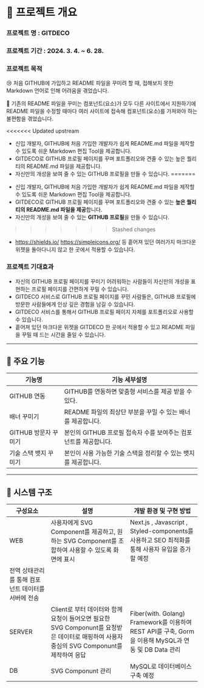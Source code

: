 # 📘 프로젝트 개요

### 프로젝트 명 : GITDECO

### 프로젝트 기간 : 2024. 3. 4.  ~ 6. 28.

### 프로젝트 목적

😢 처음 GITHUB에 가입하고 README 파일을 꾸미려 할 때, 접해보지 못한 Markdown 언어로 인해 어려움을 겪었습니다.

🤨 기존의 README 파일을 꾸미는 컴포넌트(요소)가 모두 다른 사이트에서 
지원하기에 README 파일을 수정할 때마다 여러 사이트에 접속해 컴포넌트(요소)를 가져와야 하는 불편함을 겪었습니다.

<<<<<<< Updated upstream
- 신입 개발자, GITHUB에 처음 가입한 개발자가 쉽게 README.md 파일을 제작할 수 있도록 쉬운 Markdown 편집 Tool을 제공합니다.
- GITDECO로 GITHUB 프로필 페이지를 꾸며 포트폴리오와 견줄 수 있는 높은 퀄리티의
README.md 파일을 제공합니다.
- 자신만의 개성을 보여 줄 수 있는 GITHUB 프로필을 만들 수 있습니다.
=======
</aside>

- 신입 개발자, GITHUB에 처음 가입한 개발자가 쉽게 README.md 파일을 제작할 수 있도록
쉬운 Markdown 편집 Tool을 제공합니다.
- GITDECO로 GITHUB 프로필 페이지를 꾸며 포트폴리오와 견줄 수 있는 **높은 퀄리티의
README.md 파일을 제공**합니다.
- 자신만의 개성을 보여 줄 수 있는 **GITHUB 프로필**을 만들 수 있습니다.
>>>>>>> Stashed changes
- https://shields.io/ https://simpleicons.org/ 등 흩어져 있던 여러가지 마크다운 위젯을
돌아다니지 않고 한 곳에서 적용할 수 있습니다.

### 프로젝트 기대효과

- 자신의 GITHUB 프로필 페이지를 꾸미기 어려워하는 사람들이
자신만의 개성을 표현하는 프로필 페이지를 간편하게 꾸밀 수 있습니다.
- GITDECO 서비스로 GITHUB 프로필 페이지를 꾸민 사람들은, 
GITHUB 프로필에 방문한 사람들에게 인상 깊은 경험을 남길 수 있습니다.
- GITDECO 서비스를 통해서 GITHUB 프로필 페이지 자체를 포트폴리오로 사용할 수 있습니다.
- 흩어져 있던 마크다운 위젯을 GITDECO 한 곳에서 적용할 수 있고
README 파일을 꾸밀 때 드는 시간을 줄일 수 있습니다.

---

## 📘 주요 기능

| 기능명 | 기능 세부설명 |
| --- | --- |
| GITHUB 연동 | GITHUB를 연동하면 맟춤형 서비스를 제공 받을 수 있다. |
| 배너 꾸미기 | README 파일의 최상단 부분을 꾸밀 수 있는 배너를 제공합니다. |
| GITHUB 방문자 꾸미기 | 본인의 GITHUB 프로필 접속자 수를 보여주는 컴포넌트를 제공합니다. |
| 기술 스택 뱃지 꾸미기 | 본인이 사용 가능한 기술 스택을 정리할 수 있는 뱃지를 제공합니다. |

---

## 📘 시스템 구조

| 구성요소 | 설명 | 개발 환경 및 구현 방법 |
| --- | --- | --- |
| WEB | 사용자에게 SVG Component를 제공하고, 원하는 SVG Component를 조합하여 사용할 수 있도록 화면에 표시 | Next.js , Javascript , Styled-components를 사용하고 SEO 최적화를 통해 사용자 유입을 증가할 예정
전역 상태관리를 통해 컴포넌트 데이터를 서버에 전송 |
| SERVER | Client로 부터 데이터와 함께 요청이 들어오면 필요한 SVG Componunt를 요청받은 데이터로 매핑하여 사용자 중심의 SVG Componunt를 제작하여 응답 | Fiber(with. Golang) Framework를 이용하여 REST API를 구축, Gorm을 이용해 MySQL과 연동 및 DB Data 관리 |
| DB | SVG Componunt 관리 | MySQL로 데이터베이스 구축 예정 |
